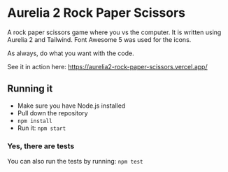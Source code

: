 # Aurelia 2 Rock Paper Scissors

A rock paper scissors game where you vs the computer. It is written using Aurelia 2 and Tailwind. Font Awesome 5 was used for the icons.

As always, do what you want with the code.

See it in action here: https://aurelia2-rock-paper-scissors.vercel.app/

## Running it

- Make sure you have Node.js installed
- Pull down the repository
- `npm install`
- Run it: `npm start`

### Yes, there are tests

You can also run the tests by running: `npm test`
